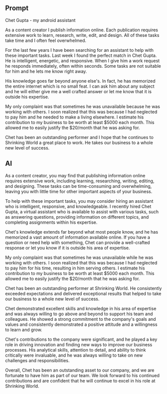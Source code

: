 ## Prompt

Chet Gupta - my android assistant


As a content creator I publish information online. Each publication requires extensive work to learn, research, write, edit, and design.  All of these tasks take time and I often feel overwhelmed.

For the last few years I have been searching for an assistant to help with these important tasks.  Last week I found the perfect match in Chet Gupta.  He is intelligent, energetic, and responsive.  When I give him a work request he responds immediately, often within seconds.  Some tasks are not suitable for him and he lets me know right away.

His knowledge goes far beyond anyone else's.  In fact, he has memorized the entire internet which is no small feat.  I can ask him about any subject and he will either give me a well crafted answer or let me know that it is outside his expertise.

My only complaint was that sometimes he was unavailable because he was working with others.  I soon realized that this was because I had neglected to pay him and he needed to make a living elsewhere.  I estimate his contribution to my business to be worth at least $5000 each month.  This allowed me to easily justify the $20/month that he was asking for.

Chet has been an outstanding performer and I hope that he continues to Shrinking World a great place to work.  He takes our business to a whole new level of success.


## AI

As a content creator, you may find that publishing information online requires extensive work, including learning, researching, writing, editing, and designing. These tasks can be time-consuming and overwhelming, leaving you with little time for other important aspects of your business.

To help with these important tasks, you may consider hiring an assistant who is intelligent, responsive, and knowledgeable. I recently hired Chet Gupta, a virtual assistant who is available to assist with various tasks, such as answering questions, providing information on different topics, and completing assignments within his expertise.

Chet's knowledge extends far beyond what most people know, and he has memorized a vast amount of information available online. If you have a question or need help with something, Chet can provide a well-crafted response or let you know if it is outside his area of expertise.

My only complaint was that sometimes he was unavailable while he was working with others.  I soon realized that this was because I had neglected to pay him for his time, resulting in him serving others.  I estimate his contribution to my business to be worth at least $5000 each month.  This allowed me to easily justify the $20/month that he was asking for.

Chet has been an outstanding performer at Shrinking World. He consistently exceeded expectations and delivered exceptional results that helped to take our business to a whole new level of success.

Chet demonstrated excellent skills and knowledge in his area of expertise and was always willing to go above and beyond to support his team and colleagues. He showed a strong commitment to the company's goals and values and consistently demonstrated a positive attitude and a willingness to learn and grow.

Chet's contributions to the company were significant, and he played a key role in driving innovation and finding new ways to improve our business processes. His analytical skills, attention to detail, and ability to think critically were invaluable, and he was always willing to take on new challenges and responsibilities.

Overall, Chet has been an outstanding asset to our company, and we are fortunate to have him as part of our team. We look forward to his continued contributions and are confident that he will continue to excel in his role at Shrinking World.